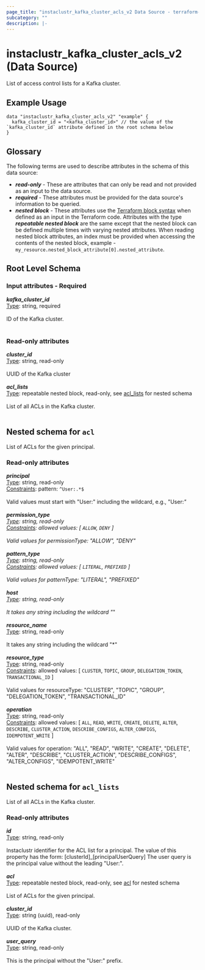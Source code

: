 ```yaml
---
page_title: "instaclustr_kafka_cluster_acls_v2 Data Source - terraform-provider-instaclustr"
subcategory: ""
description: |-
---
```


# instaclustr_kafka_cluster_acls_v2 (Data Source)
List of access control lists for a Kafka cluster.
## Example Usage
```
data "instaclustr_kafka_cluster_acls_v2" "example" { 
  kafka_cluster_id = "<kafka_cluster_id>" // the value of the `kafka_cluster_id` attribute defined in the root schema below
}
```
## Glossary
The following terms are used to describe attributes in the schema of this data source:
- **_read-only_** - These are attributes that can only be read and not provided as an input to the data source.
- **_required_** - These attributes must be provided for the data source's information to be queried.
- **_nested block_** - These attributes use the [Terraform block syntax](https://www.terraform.io/language/attr-as-blocks) when defined as an input in the Terraform code. Attributes with the type **_repeatable nested block_** are the same except that the nested block can be defined multiple times with varying nested attributes. When reading nested block attributes, an index must be provided when accessing the contents of the nested block, example - `my_resource.nested_block_attribute[0].nested_attribute`.
## Root Level Schema
### Input attributes - Required
*___kafka_cluster_id___*<br>
<ins>Type</ins>: string, required<br>
<br>ID of the Kafka cluster.<br><br>
### Read-only attributes
*___cluster_id___*<br>
<ins>Type</ins>: string, read-only<br>
<br>UUID of the Kafka cluster<br><br>
*___acl_lists___*<br>
<ins>Type</ins>: repeatable nested block, read-only, see [acl_lists](#nested--acl_lists) for nested schema<br>
<br>List of all ACLs in the Kafka cluster.<br><br>
<a id="nested--acl"></a>
## Nested schema for `acl`
List of ACLs for the given principal.<br>
### Read-only attributes
*___principal___*<br>
<ins>Type</ins>: string, read-only<br>
<ins>Constraints</ins>: pattern: `^User:.*$`<br><br>Valid values must start with "User:" including the wildcard, e.g., "User:*"<br><br>
*___permission_type___*<br>
<ins>Type</ins>: string, read-only<br>
<ins>Constraints</ins>: allowed values: [ `ALLOW`, `DENY` ]<br><br>Valid values for permissionType: "ALLOW", "DENY"<br><br>
*___pattern_type___*<br>
<ins>Type</ins>: string, read-only<br>
<ins>Constraints</ins>: allowed values: [ `LITERAL`, `PREFIXED` ]<br><br>Valid values for patternType: "LITERAL", "PREFIXED"<br><br>
*___host___*<br>
<ins>Type</ins>: string, read-only<br>
<br>It takes any string including the wildcard "*"<br><br>
*___resource_name___*<br>
<ins>Type</ins>: string, read-only<br>
<br>It takes any string including the wildcard "*"<br><br>
*___resource_type___*<br>
<ins>Type</ins>: string, read-only<br>
<ins>Constraints</ins>: allowed values: [ `CLUSTER`, `TOPIC`, `GROUP`, `DELEGATION_TOKEN`, `TRANSACTIONAL_ID` ]<br><br>Valid values for resourceType: "CLUSTER", "TOPIC", "GROUP", "DELEGATION_TOKEN", "TRANSACTIONAL_ID"
<br><br>
*___operation___*<br>
<ins>Type</ins>: string, read-only<br>
<ins>Constraints</ins>: allowed values: [ `ALL`, `READ`, `WRITE`, `CREATE`, `DELETE`, `ALTER`, `DESCRIBE`, `CLUSTER_ACTION`, `DESCRIBE_CONFIGS`, `ALTER_CONFIGS`, `IDEMPOTENT_WRITE` ]<br><br>Valid values for operation: "ALL", "READ", "WRITE", "CREATE", "DELETE", "ALTER", "DESCRIBE", "CLUSTER_ACTION", "DESCRIBE_CONFIGS", "ALTER_CONFIGS", "IDEMPOTENT_WRITE"<br><br>
<a id="nested--acl_lists"></a>
## Nested schema for `acl_lists`
List of all ACLs in the Kafka cluster.<br>
### Read-only attributes
*___id___*<br>
<ins>Type</ins>: string, read-only<br>
<br>Instaclustr identifier for the ACL list for a principal. The value of this property has the form: [clusterId]_[principalUserQuery]
The user query is the principal value without the leading "User:".<br><br>
*___acl___*<br>
<ins>Type</ins>: repeatable nested block, read-only, see [acl](#nested--acl) for nested schema<br>
<br>List of ACLs for the given principal.<br><br>
*___cluster_id___*<br>
<ins>Type</ins>: string (uuid), read-only<br>
<br>UUID of the Kafka cluster.<br><br>
*___user_query___*<br>
<ins>Type</ins>: string, read-only<br>
<br>This is the principal without the "User:" prefix.<br><br>
